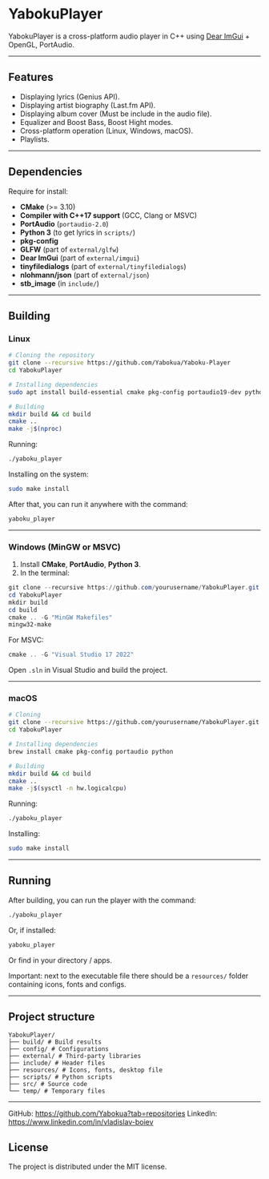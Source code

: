 # YabokuPlayer

YabokuPlayer is a cross-platform audio player in C++ using [Dear ImGui](https://github.com/ocornut/imgui) + OpenGL, PortAudio.

---

## Features
- Displaying lyrics (Genius API).
- Displaying artist biography (Last.fm API).
- Displaying album cover (Must be include in the audio file).
- Equalizer and Boost Bass, Boost Hight modes.
- Cross-platform operation (Linux, Windows, macOS).
- Playlists.

---

## Dependencies

Require for install:

- **CMake** (>= 3.10)
- **Compiler with C++17 support** (GCC, Clang or MSVC)
- **PortAudio** (`portaudio-2.0`)
- **Python 3** (to get lyrics in `scripts/`)
- **pkg-config**
- **GLFW** (part of `external/glfw`)
- **Dear ImGui** (part of `external/imgui`)
- **tinyfiledialogs** (part of `external/tinyfiledialogs`)
- **nlohmann/json** (part of `external/json`)
- **stb_image** (in `include/`)

---

## Building

### Linux
```bash
# Cloning the repository
git clone --recursive https://github.com/Yabokua/Yaboku-Player
cd YabokuPlayer

# Installing dependencies
sudo apt install build-essential cmake pkg-config portaudio19-dev python3

# Building
mkdir build && cd build
cmake ..
make -j$(nproc)
```

Running:
```bash
./yaboku_player
```

Installing on the system:
```bash
sudo make install
```
After that, you can run it anywhere with the command:
```bash
yaboku_player
```

---

### Windows (MinGW or MSVC)

1. Install **CMake**, **PortAudio**, **Python 3**.
2. In the terminal:
```powershell
git clone --recursive https://github.com/yourusername/YabokuPlayer.git
cd YabokuPlayer
mkdir build
cd build
cmake .. -G "MinGW Makefiles"
mingw32-make
```
For MSVC:
```powershell
cmake .. -G "Visual Studio 17 2022"
```
Open `.sln` in Visual Studio and build the project.

---

### macOS
```bash
# Cloning
git clone --recursive https://github.com/yourusername/YabokuPlayer.git
cd YabokuPlayer

# Installing dependencies
brew install cmake pkg-config portaudio python

# Building
mkdir build && cd build
cmake ..
make -j$(sysctl -n hw.logicalcpu)
```

Running:
```bash
./yaboku_player
```

Installing:
```bash
sudo make install
```

---

## Running

After building, you can run the player with the command:
```bash
./yaboku_player
```
Or, if installed:
```bash
yaboku_player
```
Or find in your directory / apps.

Important: next to the executable file there should be a `resources/` folder containing icons, fonts and configs.

---

## Project structure
```
YabokuPlayer/
├── build/ # Build results
├── config/ # Configurations
├── external/ # Third-party libraries
├── include/ # Header files
├── resources/ # Icons, fonts, desktop file
├── scripts/ # Python scripts
├── src/ # Source code
└── temp/ # Temporary files
```

---

GitHub: https://github.com/Yabokua?tab=repositories
LinkedIn: https://www.linkedin.com/in/vladislav-boiev

## License
The project is distributed under the MIT license.
